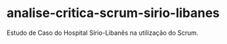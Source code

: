 # analise-critica-scrum-sirio-libanes
Estudo de Caso do Hospital Sírio-Libanês na utilização do Scrum.
